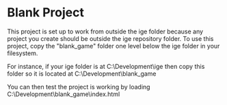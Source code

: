 # Blank Project
This project is set up to work from outside the ige folder because any project you create should be outside the ige
repository folder. To use this project, copy the "blank_game" folder one level below the ige folder in your filesystem.

For instance, if your ige folder is at C:\Development\ige then copy this folder so it is located at
C:\Development\blank_game

You can then test the project is working by loading C:\Development\blank_game\index.html